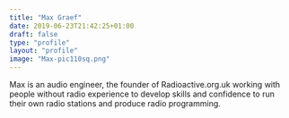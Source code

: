 ```yaml
---
title: "Max Graef"
date: 2019-06-23T21:42:25+01:00
draft: false
type: "profile"
layout: "profile"
image: "Max-pic110sq.png"
---
```

Max is an audio engineer, the founder of Radioactive.org.uk working with people without radio experience to develop skills and confidence to run their own radio stations and produce radio programming.
<!--more-->
